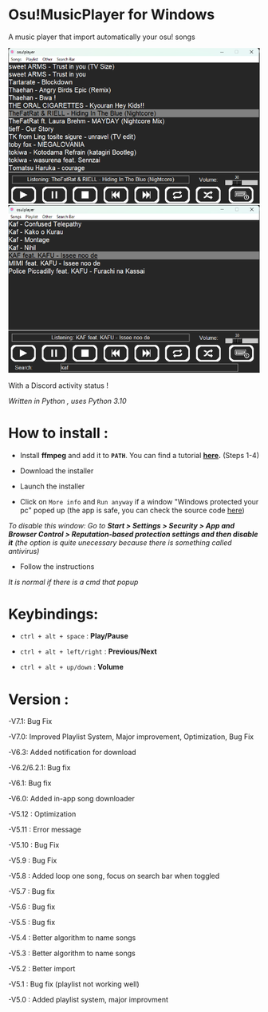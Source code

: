 # Osu!MusicPlayer for Windows

A music player that import automatically your osu! songs

![Screenshot](2023-07-15.153958.png)
![Screenshot](2023-07-15.154145.png)

With a Discord activity status !

*Written in Python , uses Python 3.10*

# How to install :

- Install **ffmpeg** and add it to **`PATH`**. You can find a tutorial **[here](https://www.geeksforgeeks.org/how-to-install-ffmpeg-on-windows/).** (Steps 1-4)

- Download the installer

- Launch the installer

- Click on `More info` and `Run anyway` if a window "Windows protected your pc" poped up (the app is safe, you can check the source code [here](https://github.com/OJddJO/osu-music-player/tree/main/osu!player))

*To disable this window: Go to **Start > Settings > Security > App and Browser Control > Reputation-based protection settings and then disable it** (the option is quite unecessary because there is something called antivirus)*

- Follow the instructions

*It is normal if there is a cmd that popup*

# Keybindings:

- `ctrl + alt + space` : **Play/Pause**

- `ctrl + alt + left/right` : **Previous/Next**

- `ctrl + alt + up/down` : **Volume**

# Version :

-V7.1: Bug Fix

-V7.0: Improved Playlist System, Major improvement, Optimization, Bug Fix

-V6.3: Added notification for download

-V6.2/6.2.1: Bug fix

-V6.1: Bug fix

-V6.0: Added in-app song downloader

-V5.12 : Optimization

-V5.11 : Error message

-V5.10 : Bug Fix

-V5.9 : Bug Fix

-V5.8 : Added loop one song, focus on search bar when toggled

-V5.7 : Bug fix

-V5.6 : Bug fix

-V5.5 : Bug fix

-V5.4 : Better algorithm to name songs

-V5.3 : Better algorithm to name songs

-V5.2 : Better import

-V5.1 : Bug fix (playlist not working well)

-V5.0 : Added playlist system, major improvment
